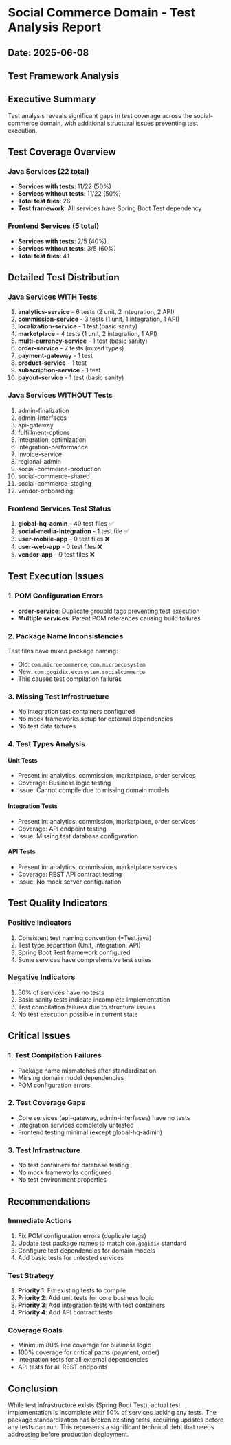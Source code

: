 # Social Commerce Domain - Test Analysis Report

## Date: 2025-06-08
## Test Framework Analysis

## Executive Summary

Test analysis reveals significant gaps in test coverage across the social-commerce domain, with additional structural issues preventing test execution.

## Test Coverage Overview

### Java Services (22 total)
- **Services with tests**: 11/22 (50%)
- **Services without tests**: 11/22 (50%)
- **Total test files**: 26
- **Test framework**: All services have Spring Boot Test dependency

### Frontend Services (5 total)
- **Services with tests**: 2/5 (40%)
- **Services without tests**: 3/5 (60%)
- **Total test files**: 41

## Detailed Test Distribution

### Java Services WITH Tests
1. **analytics-service** - 6 tests (2 unit, 2 integration, 2 API)
2. **commission-service** - 3 tests (1 unit, 1 integration, 1 API)
3. **localization-service** - 1 test (basic sanity)
4. **marketplace** - 4 tests (1 unit, 2 integration, 1 API)
5. **multi-currency-service** - 1 test (basic sanity)
6. **order-service** - 7 tests (mixed types)
7. **payment-gateway** - 1 test
8. **product-service** - 1 test
9. **subscription-service** - 1 test
10. **payout-service** - 1 test (basic sanity)

### Java Services WITHOUT Tests
1. admin-finalization
2. admin-interfaces
3. api-gateway
4. fulfillment-options
5. integration-optimization
6. integration-performance
7. invoice-service
8. regional-admin
9. social-commerce-production
10. social-commerce-shared
11. social-commerce-staging
12. vendor-onboarding

### Frontend Services Test Status
1. **global-hq-admin** - 40 test files ✅
2. **social-media-integration** - 1 test file ✅
3. **user-mobile-app** - 0 test files ❌
4. **user-web-app** - 0 test files ❌
5. **vendor-app** - 0 test files ❌

## Test Execution Issues

### 1. POM Configuration Errors
- **order-service**: Duplicate groupId tags preventing test execution
- **Multiple services**: Parent POM references causing build failures

### 2. Package Name Inconsistencies
Test files have mixed package naming:
- Old: `com.microecommerce`, `com.microecosystem`
- New: `com.gogidix.ecosystem.socialcommerce`
- This causes test compilation failures

### 3. Missing Test Infrastructure
- No integration test containers configured
- No mock frameworks setup for external dependencies
- No test data fixtures

### 4. Test Types Analysis

#### Unit Tests
- Present in: analytics, commission, marketplace, order services
- Coverage: Business logic testing
- Issue: Cannot compile due to missing domain models

#### Integration Tests
- Present in: analytics, commission, marketplace, order services
- Coverage: API endpoint testing
- Issue: Missing test database configuration

#### API Tests
- Present in: analytics, commission, marketplace services
- Coverage: REST API contract testing
- Issue: No mock server configuration

## Test Quality Indicators

### Positive Indicators
1. Consistent test naming convention (*Test.java)
2. Test type separation (Unit, Integration, API)
3. Spring Boot Test framework configured
4. Some services have comprehensive test suites

### Negative Indicators
1. 50% of services have no tests
2. Basic sanity tests indicate incomplete implementation
3. Test compilation failures due to structural issues
4. No test execution possible in current state

## Critical Issues

### 1. Test Compilation Failures
- Package name mismatches after standardization
- Missing domain model dependencies
- POM configuration errors

### 2. Test Coverage Gaps
- Core services (api-gateway, admin-interfaces) have no tests
- Integration services completely untested
- Frontend testing minimal (except global-hq-admin)

### 3. Test Infrastructure
- No test containers for database testing
- No mock frameworks configured
- No test environment properties

## Recommendations

### Immediate Actions
1. Fix POM configuration errors (duplicate tags)
2. Update test package names to match `com.gogidix` standard
3. Configure test dependencies for domain models
4. Add basic tests for untested services

### Test Strategy
1. **Priority 1**: Fix existing tests to compile
2. **Priority 2**: Add unit tests for core business logic
3. **Priority 3**: Add integration tests with test containers
4. **Priority 4**: Add API contract tests

### Coverage Goals
- Minimum 80% line coverage for business logic
- 100% coverage for critical paths (payment, order)
- Integration tests for all external dependencies
- API tests for all REST endpoints

## Conclusion

While test infrastructure exists (Spring Boot Test), actual test implementation is incomplete with 50% of services lacking any tests. The package standardization has broken existing tests, requiring updates before any tests can run. This represents a significant technical debt that needs addressing before production deployment.